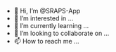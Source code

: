 - 👋 Hi, I’m @SRAPS-App
- 👀 I’m interested in ...
- 🌱 I’m currently learning ...
- 💞️ I’m looking to collaborate on ...
- 📫 How to reach me ...

<!---
SRAPS-App/SRAPS-App is a ✨ special ✨ repository because its `README.md` (this file) appears on your GitHub profile.
You can click the Preview link to take a look at your changes.
--->
